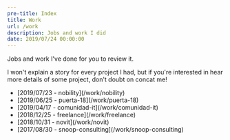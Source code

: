 ```yaml
---
pre-title: Index
title: Work
url: /work
description: Jobs and work I did
date: 2019/07/24 00:00:00
---
```


Jobs and work I've done for you to review it.

I won't explain a story for every project I had, but if you're interested in hear more details of some project, don't doubt on concat me!

<nav id="file">
	<ul>
		<li>[2019/07/23 - nobility](/work/nobility)</li>
		<li>[2019/06/25 - puerta-18](/work/puerta-18)</li>
		<li>[2019/04/17 - comunidad-it](/work/comunidad-it)</li>
		<li>[2018/12/25 - freelance](/work/freelance)</li>
		<li>[2018/10/31 - novit](/work/novit)</li>
		<li>[2017/08/30 - snoop-consulting](/work/snoop-consulting)</li>
	</ul>
</nav>


